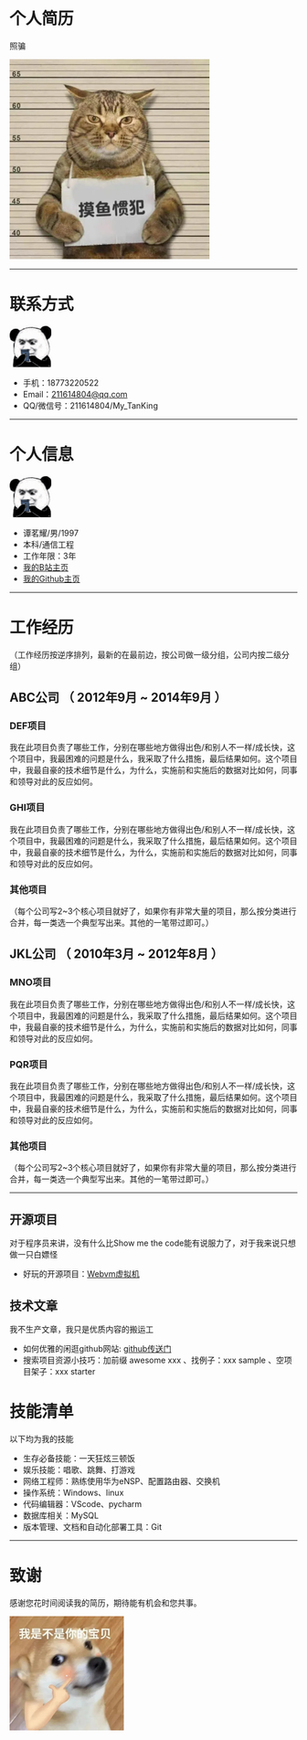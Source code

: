 # 个人简历
照骗

<img src="./images/5.png" width="350" height="350">

---

# 联系方式
![image](./images/2.png)
- 手机：18773220522 
- Email：211614804@qq.com                       
- QQ/微信号：211614804/My_TanKing

---

# 个人信息
![image](./images/2.png)
 - 谭茗耀/男/1997 
 - 本科/通信工程 
 - 工作年限：3年
 - [我的B站主页](https://space.bilibili.com/282990762)
 - [我的Github主页](http://github.com/Philtmy) 


---

# 工作经历
（工作经历按逆序排列，最新的在最前边，按公司做一级分组，公司内按二级分组）

## ABC公司 （ 2012年9月 ~ 2014年9月 ）

### DEF项目 
我在此项目负责了哪些工作，分别在哪些地方做得出色/和别人不一样/成长快，这个项目中，我最困难的问题是什么，我采取了什么措施，最后结果如何。这个项目中，我最自豪的技术细节是什么，为什么，实施前和实施后的数据对比如何，同事和领导对此的反应如何。


### GHI项目 
我在此项目负责了哪些工作，分别在哪些地方做得出色/和别人不一样/成长快，这个项目中，我最困难的问题是什么，我采取了什么措施，最后结果如何。这个项目中，我最自豪的技术细节是什么，为什么，实施前和实施后的数据对比如何，同事和领导对此的反应如何。


### 其他项目

（每个公司写2~3个核心项目就好了，如果你有非常大量的项目，那么按分类进行合并，每一类选一个典型写出来。其他的一笔带过即可。）

 
## JKL公司 （ 2010年3月 ~ 2012年8月 ）

### MNO项目 
我在此项目负责了哪些工作，分别在哪些地方做得出色/和别人不一样/成长快，这个项目中，我最困难的问题是什么，我采取了什么措施，最后结果如何。这个项目中，我最自豪的技术细节是什么，为什么，实施前和实施后的数据对比如何，同事和领导对此的反应如何。


### PQR项目 
我在此项目负责了哪些工作，分别在哪些地方做得出色/和别人不一样/成长快，这个项目中，我最困难的问题是什么，我采取了什么措施，最后结果如何。这个项目中，我最自豪的技术细节是什么，为什么，实施前和实施后的数据对比如何，同事和领导对此的反应如何。


### 其他项目

（每个公司写2~3个核心项目就好了，如果你有非常大量的项目，那么按分类进行合并，每一类选一个典型写出来。其他的一笔带过即可。）

---


## 开源项目
 对于程序员来讲，没有什么比Show me the code能有说服力了，对于我来说只想做一只白嫖怪

 - 好玩的开源项目：[Webvm虚拟机](https://philtmy.github.io/webvm)

## 技术文章
 我不生产文章，我只是优质内容的搬运工

- 如何优雅的闲逛github网站: [github传送门](https://github.com/trending)
- 搜索项目资源小技巧：加前缀 awesome xxx 、找例子：xxx sample 、空项目架子：xxx starter


# 技能清单

以下均为我的技能


- 生存必备技能：一天狂炫三顿饭
- 娱乐技能：唱歌、跳舞、打游戏
- 网络工程师：熟练使用华为eNSP、配置路由器、交换机
- 操作系统：Windows、linux
- 代码编辑器：VScode、pycharm
- 数据库相关：MySQL
- 版本管理、文档和自动化部署工具：Git


---

# 致谢
感谢您花时间阅读我的简历，期待能有机会和您共事。

<img src="./images/6.png" width="200" height="200">

